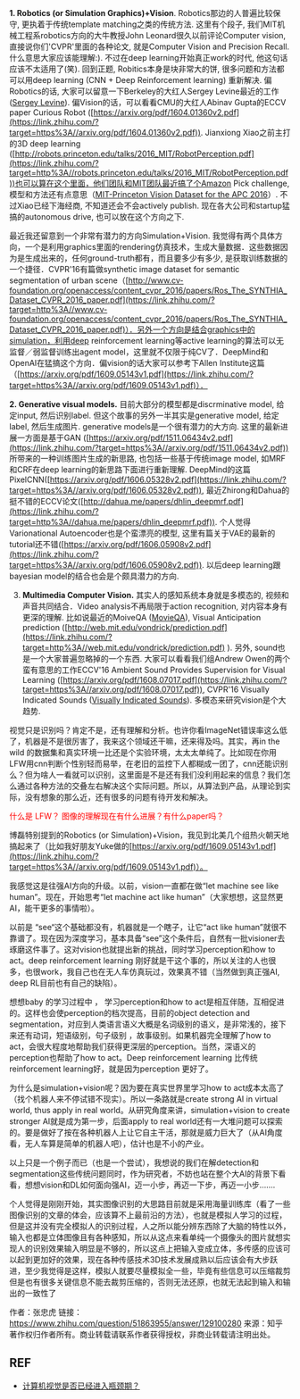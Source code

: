 


**1. Robotics (or Simulation Graphics)+Vision**. Robotics那边的人普遍比较保守, 更执着于传统template matching之类的传统方法. 这里有个段子, 我们MIT机械工程系robotics方向的大牛教授John Leonard很久以前评论Computer vision, 直接说你们'CVPR'里面的各种论文, 就是Computer Vision and Precision Recall. 什么意思大家应该能理解:). 不过在deep learning开始真正work的时代, 他这句话应该不太适用了(笑). 回到正题, Robitics本身是块非常大的饼, 很多问题和方法都可以用deep learning (CNN + Deep Reinforcement learning) 重新解决. 偏Robotics的话, 大家可以留意一下Berkeley的大红人Sergey Levine最近的工作([Sergey Levine](https://link.zhihu.com/?target=https%3A//people.eecs.berkeley.edu/%7Esvlevine/)). 偏Vision的话，可以看看CMU的大红人Abinav Gupta的ECCV paper Curious Robot ([https://arxiv.org/pdf/1604.01360v2.pdf](https://link.zhihu.com/?target=https%3A//arxiv.org/pdf/1604.01360v2.pdf)). Jianxiong Xiao之前主打的3D deep learning ([http://robots.princeton.edu/talks/2016_MIT/RobotPerception.pdf](https://link.zhihu.com/?target=http%3A//robots.princeton.edu/talks/2016_MIT/RobotPerception.pdf))也可以算在这个里面，他们团队和MIT团队最近搞了个Amazon Pick challenge, 模型和方法还有点意思（[MIT-Princeton Vision Dataset for the APC 2016](https://link.zhihu.com/?target=http%3A//www.cs.princeton.edu/%7Eandyz/apc2016)）. 不过Xiao已经下海经商, 不知道还会不会actively publish. 现在各大公司和startup猛搞的autonomous drive, 也可以放在这个方向之下.

最近我还留意到一个非常有潜力的方向Simulation+Vision. 我觉得有两个具体方向，一个是利用graphics里面的rendering仿真技术，生成大量数据．这些数据因为是生成出来的，任何ground-truth都有，而且要多少有多少, 是获取训练数据的一个捷径．CVPR'16有篇做synthetic image dataset for semantic segmentation of urban scene（[http://www.cv-foundation.org/openaccess/content_cvpr_2016/papers/Ros_The_SYNTHIA_Dataset_CVPR_2016_paper.pdf](https://link.zhihu.com/?target=http%3A//www.cv-foundation.org/openaccess/content_cvpr_2016/papers/Ros_The_SYNTHIA_Dataset_CVPR_2016_paper.pdf)）．另外一个方向是结合graphics中的simulation，利用deep reinforcement learning等active learning的算法可以无监督／弱监督训练出agent model，这里就不仅限于纯CV了．DeepMind和OpenAI在猛搞这个方向．偏vision的话大家可以参考下Allen Institute这篇（[https://arxiv.org/pdf/1609.05143v1.pdf](https://link.zhihu.com/?target=https%3A//arxiv.org/pdf/1609.05143v1.pdf)）．

**2. Generative visual models.** 目前大部分的模型都是discrminative model, 给定input, 然后识别label. 但这个故事的另外一半其实是generative model, 给定label, 然后生成图片. generative models是一个很有潜力的大方向. 这里的最新进展一方面是基于GAN ([https://arxiv.org/pdf/1511.06434v2.pdf](https://link.zhihu.com/?target=https%3A//arxiv.org/pdf/1511.06434v2.pdf)) 所带来的一种训练图片生成的新思路, 也包括一些基于传统image model, 如MRF和CRF在deep learning的新思路下面进行重新理解. DeepMind的这篇PixelCNN([https://arxiv.org/pdf/1606.05328v2.pdf](https://link.zhihu.com/?target=https%3A//arxiv.org/pdf/1606.05328v2.pdf)), 最近Zhirong和Dahua的挺不错的ECCV论文([http://dahua.me/papers/dhlin_deepmrf.pdf](https://link.zhihu.com/?target=http%3A//dahua.me/papers/dhlin_deepmrf.pdf)). 个人觉得Varionational Autoencoder也是个蛮漂亮的模型, 这里有篇关于VAE的最新的tutorial还不错([https://arxiv.org/pdf/1606.05908v2.pdf](https://link.zhihu.com/?target=https%3A//arxiv.org/pdf/1606.05908v2.pdf)). 以后deep learning跟bayesian model的结合也会是个颇具潜力的方向.

3. **Multimedia Computer Vision.** 其实人的感知系统本身就是多模态的, 视频和声音共同结合．Video analysis不再局限于action recognition, 对内容本身有更深的理解. 比如说最近的MoiveQA ([MovieQA](https://link.zhihu.com/?target=http%3A//movieqa.cs.toronto.edu/home/)), Visual Anticipation prediction ([http://web.mit.edu/vondrick/prediction.pdf](https://link.zhihu.com/?target=http%3A//web.mit.edu/vondrick/prediction.pdf)
). 另外, sound也是一个大家普遍忽略掉的一个东西. 大家可以看看我们组Andrew Owen的两个蛮有意思的工作ECCV'16 Ambient Sound Provides Supervision for Visual Learning ([https://arxiv.org/pdf/1608.07017.pdf](https://link.zhihu.com/?target=https%3A//arxiv.org/pdf/1608.07017.pdf)), CVPR'16 Visually Indicated Sounds ([Visually Indicated Sounds](https://link.zhihu.com/?target=http%3A//vis.csail.mit.edu/)). 多模态来研究vision是个大趋势.











视觉只是识别吗？肯定不是，还有理解和分析。也许你看ImageNet错误率这么低了，机器是不是很厉害了，我来这个领域还干嘛，还来得及吗。其实，再in the wild 的数据集和真实环境一比还是个实验环境，太太太单纯了。比如现在你用LFW用cnn判断个性别轻而易举，在老旧的监控下人都糊成一团了，cnn还能识别么？但为啥人一看就可以识别，这里面是不是还有我们没利用起来的信息？我们怎么通过各种方法的交叠左右解决这个实际问题。所以，从算法到产品，从理论到实际，没有想象的那么近，还有很多的问题有待开发和解决。

<span style="color:red;">什么是 LFW？ 图像的理解现在有什么进展？有什么paper吗？</span>








博磊特别提到的Robotics (or Simulation)+Vision，我见到北美几个组热火朝天地搞起来了（比如我好朋友Yuke做的[https://arxiv.org/pdf/1609.05143v1.pdf](https://link.zhihu.com/?target=https%3A//arxiv.org/pdf/1609.05143v1.pdf)）。



我感觉这是往强AI方向的升级。以前，vision一直都在做“let machine see like human”。现在，开始思考“let machine act like human”（大家想想，这显然更AI，能干更多的事情啦）。



以前是 “see“这个基础都没有，机器就是一个瞎子，让它“act like human”就很不靠谱了。现在因为深度学习，基本具备“see”这个条件后，自然有一批visioner去琢磨这件事了。这对vision也就提出新的挑战，同时学习perception和how to act。deep reinforcement learning 刚好就是干这个事的，所以关注的人也很多，也很work，我自己也在无人车仿真玩过，效果真不错（当然做到真正强AI, deep RL目前也有自己的缺陷）。



想想baby 的学习过程中 ， 学习perception和how to act是相互伴随，互相促进的。这样也会使perception的档次提高，目前的object detection and segmentation，对应到人类语言语义大概是名词级别的语义，是非常浅的，接下来还有动词，短语级别，句子级别 ，故事级别。如果机器完全理解了how to act，会很大程度地帮助我们获得更深层的perception。当然，深语义的perception也帮助了how to act。Deep reinforcement learning 比传统reinforcement learning好，就是因为perception 更好了。



为什么是simulation+vision呢？因为要在真实世界里学习how  to act成本太高了（找个机器人来不停试错不现实）。所以一条路就是create strong AI in virtual world, thus apply in real world。从研究角度来讲，simulation+vision to create stronger AI就是成为第一步，后面apply to real world还有一大堆问题可以探索的。要是做好了按在各种机器人上让它自主干活，那就是威力巨大了（从AI角度看，无人车算是简单的机器人吧），估计也是不小的产业。




以上只是一个例子而已（也是一个尝试），我想说的我们在解detection和segmentation这些传统问题同时，作为研究者，不妨也站在整个大AI的背景下看看，想想vision和DL如何面向强AI，迈一小步，再迈一下步，再迈一小步…….







个人觉得是刚刚开始，其实图像识别的大思路目前就是采用海量训练库（看了一些图像识别的文章的体会，应该算不上最前沿的方法），也就是模拟人学习的过程，但是这并没有完全模拟人的识别过程，人之所以能分辨东西除了大脑的特性以外，输入也都是立体图像且有各种感知，所以从这点来看单纯一个摄像头的图片就想实现人的识别效果输入明显是不够的，所以这点上把输入变成立体，多传感的应该可以起到更加好的效果，现在各种传感技术3D技术发展成熟以后应该会有大步跃进，至少我觉得是这样，模拟人就要尽量模拟全一些，毕竟有些信息可以压缩裁剪但是也有很多关键信息不能去裁剪压缩的，否则无法还原，也就无法起到输入和输出的一致性了

作者：张忠虎
链接：https://www.zhihu.com/question/51863955/answer/129100280
来源：知乎
著作权归作者所有。商业转载请联系作者获得授权，非商业转载请注明出处。






## REF

- [计算机视觉是否已经进入瓶颈期？](https://www.zhihu.com/question/51863955)

